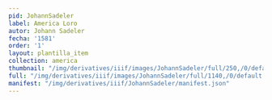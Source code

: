 ```yaml
---
pid: JohannSadeler
label: America Loro
autor: Johann Sadeler
fecha: '1581'
order: '1'
layout: plantilla_item
collection: america
thumbnail: "/img/derivatives/iiif/images/JohannSadeler/full/250,/0/default.jpg"
full: "/img/derivatives/iiif/images/JohannSadeler/full/1140,/0/default.jpg"
manifest: "/img/derivatives/iiif/JohannSadeler/manifest.json"
---
```

